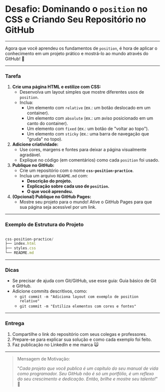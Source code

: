 # **Desafio: Dominando o `position` no CSS e Criando Seu Repositório no GitHub**

---

Agora que você aprendeu os fundamentos de `position`, é hora de aplicar o conhecimento em um projeto prático e mostrá-lo ao mundo através do GitHub! 🚀

---

### **Tarefa**

1. **Crie uma página HTML e estilize com CSS:**
   - Desenvolva um layout simples que mostre diferentes usos de `position`.
   - Inclua:
     - Um elemento com `relative` (ex.: um botão deslocado em um container).
     - Um elemento com `absolute` (ex.: um aviso posicionado em um canto do container).
     - Um elemento com `fixed` (ex.: um botão de "voltar ao topo").
     - Um elemento com `sticky` (ex.: uma barra de navegação que "gruda" no topo).
2. **Adicione criatividade:**
   - Use cores, margens e fontes para deixar a página visualmente agradável.
   - Explique no código (em comentários) como cada `position` foi usado.
3. **Publique no GitHub:**
   - Crie um repositório com o nome **`css-position-practice`**.
   - Inclua um arquivo `README.md` com:
     - **Descrição do projeto.**
     - **Explicação sobre cada uso de `position`.**
     - **O que você aprendeu.**
4. **(Opcional) Publique no GitHub Pages:**
   - Mostre seu projeto para o mundo! Ative o GitHub Pages para que sua página seja acessível por um link.

---

### **Exemplo de Estrutura do Projeto**

```jsx

css-position-practice/
├── index.html
├── styles.css
└── README.md

```

---

### **Dicas**

- Se precisar de ajuda com Git/GitHub, use esse guia: Guia básico de Git e GitHub.
- Adicione commits descritivos, como:
  - `git commit -m "Adiciona layout com exemplo de position relative"`
  - `git commit -m "Estiliza elementos com cores e fontes"`

---

### **Entrega**

1. Compartilhe o link do repositório com seus colegas e professores.
2. Prepare-se para explicar sua solução e como cada exemplo foi feito.
3. Faz publicação no LinkedIn e me marca 🙀

---

> Mensagem de Motivação:
>
> "_Cada projeto que você publica é um capítulo do seu manual de vida como programador. Seu GitHub não é só um portfólio, é um reflexo do seu crescimento e dedicação. Então, brilhe e mostre seu talento!_" 🌟
